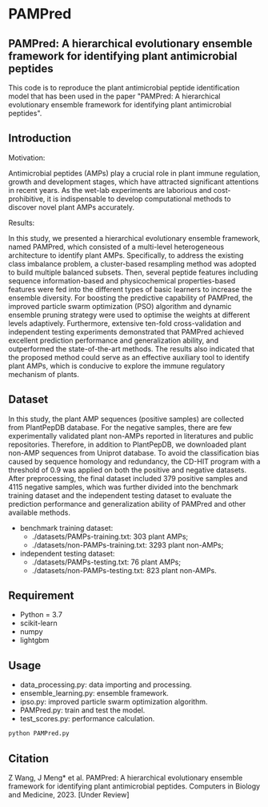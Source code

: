 # PAMPred
## PAMPred: A hierarchical evolutionary ensemble framework for identifying plant antimicrobial peptides
This code is to reproduce the plant antimicrobial peptide identification model that has been used in the paper "PAMPred: A hierarchical evolutionary ensemble framework for identifying plant antimicrobial peptides".

## Introduction
Motivation:

Antimicrobial peptides (AMPs) play a crucial role in plant immune regulation, growth and development stages, which have attracted significant attentions in recent years. As the wet-lab experiments are laborious and cost-prohibitive, it is indispensable to develop computational methods to discover novel plant AMPs accurately.

Results:

In this study, we presented a hierarchical evolutionary ensemble framework, named PAMPred, which consisted of a multi-level heterogeneous architecture to identify plant AMPs. Specifically, to address the existing class imbalance problem, a cluster-based resampling method was adopted to build multiple balanced subsets. Then, several peptide features including sequence information-based and physicochemical properties-based features were fed into the different types of basic learners to increase the ensemble diversity. For boosting the predictive capability of PAMPred, the improved particle swarm optimization (PSO) algorithm and dynamic ensemble pruning strategy were used to optimise the weights at different levels adaptively. Furthermore, extensive ten-fold cross-validation and independent testing experiments demonstrated that PAMPred achieved excellent prediction performance and generalization ability, and outperformed the state-of-the-art methods. The results also indicated that the proposed method could serve as an effective auxiliary tool to identify plant AMPs, which is conducive to explore the immune regulatory mechanism of plants.

## Dataset

In this study, the plant AMP sequences (positive samples) are collected from PlantPepDB database. For the negative samples, there are few experimentally validated plant non-AMPs reported in literatures and public repositories. Therefore, in addition to PlantPepDB, we downloaded plant non-AMP sequences from Uniprot database. To avoid the classification bias caused by sequence homology and redundancy, the CD-HIT program  with a threshold of 0.9 was applied on both the positive and negative datasets. After preprocessing, the final dataset included 379 positive samples and 4115 negative samples, which was further divided into the benchmark training dataset and the independent testing dataset to evaluate the prediction performance and generalization ability of PAMPred and other available methods.

+ benchmark training dataset: 
	+ ./datasets/PAMPs-training.txt: 303 plant AMPs;
	+ ./datasets/non-PAMPs-training.txt: 3293 plant non-AMPs;
+ independent testing dataset:
	+ ./datasets/PAMPs-testing.txt: 76 plant AMPs;
	+ ./datasets/non-PAMPs-testing.txt: 823 plant non-AMPs.

## Requirement
+ Python = 3.7
+ scikit-learn
+ numpy
+ lightgbm

## Usage
+ data_processing.py: data importing and processing.
+ ensemble_learning.py: ensemble framework.
+ ipso.py: improved particle swarm optimization algorithm.
+ PAMPred.py: train and test the model.
+ test_scores.py: performance calculation.
~~~python
python PAMPred.py
~~~

## Citation

Z Wang, J Meng\* et al. PAMPred: A hierarchical evolutionary ensemble framework for identifying plant antimicrobial peptides. Computers in Biology and Medicine, 2023. [Under Review]
